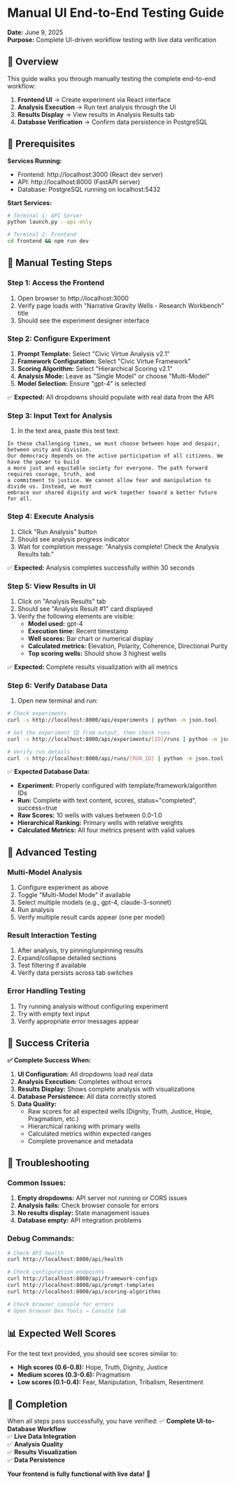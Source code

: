 # Manual UI End-to-End Testing Guide
**Date:** June 9, 2025  
**Purpose:** Complete UI-driven workflow testing with live data verification

## 🎯 Overview

This guide walks you through manually testing the complete end-to-end workflow:
1. **Frontend UI** → Create experiment via React interface
2. **Analysis Execution** → Run text analysis through the UI
3. **Results Display** → View results in Analysis Results tab
4. **Database Verification** → Confirm data persistence in PostgreSQL

## 🚀 Prerequisites

**Services Running:**
- Frontend: http://localhost:3000 (React dev server)
- API: http://localhost:8000 (FastAPI server)
- Database: PostgreSQL running on localhost:5432

**Start Services:**
```bash
# Terminal 1: API Server
python launch.py --api-only

# Terminal 2: Frontend
cd frontend && npm run dev
```

## 📝 Manual Testing Steps

### Step 1: Access the Frontend
1. Open browser to http://localhost:3000
2. Verify page loads with "Narrative Gravity Wells - Research Workbench" title
3. Should see the experiment designer interface

### Step 2: Configure Experiment
1. **Prompt Template:** Select "Civic Virtue Analysis v2.1"
2. **Framework Configuration:** Select "Civic Virtue Framework" 
3. **Scoring Algorithm:** Select "Hierarchical Scoring v2.1"
4. **Analysis Mode:** Leave as "Single Model" or choose "Multi-Model"
5. **Model Selection:** Ensure "gpt-4" is selected

✅ **Expected:** All dropdowns should populate with real data from the API

### Step 3: Input Text for Analysis
1. In the text area, paste this test text:
```
In these challenging times, we must choose between hope and despair, between unity and division. 
Our democracy depends on the active participation of all citizens. We have the power to build 
a more just and equitable society for everyone. The path forward requires courage, truth, and 
a commitment to justice. We cannot allow fear and manipulation to divide us. Instead, we must 
embrace our shared dignity and work together toward a better future for all.
```

### Step 4: Execute Analysis
1. Click "Run Analysis" button
2. Should see analysis progress indicator
3. Wait for completion message: "Analysis complete! Check the Analysis Results tab."

✅ **Expected:** Analysis completes successfully within 30 seconds

### Step 5: View Results in UI
1. Click on "Analysis Results" tab
2. Should see "Analysis Result #1" card displayed
3. Verify the following elements are visible:
   - **Model used:** gpt-4
   - **Execution time:** Recent timestamp
   - **Well scores:** Bar chart or numerical display
   - **Calculated metrics:** Elevation, Polarity, Coherence, Directional Purity
   - **Top scoring wells:** Should show 3 highest wells

✅ **Expected:** Complete results visualization with all metrics

### Step 6: Verify Database Data
1. Open new terminal and run:
```bash
# Check experiments
curl -s http://localhost:8000/api/experiments | python -m json.tool

# Get the experiment ID from output, then check runs
curl -s http://localhost:8000/api/experiments/[ID]/runs | python -m json.tool

# Verify run details
curl -s http://localhost:8000/api/runs/[RUN_ID] | python -m json.tool
```

✅ **Expected Database Data:**
- **Experiment:** Properly configured with template/framework/algorithm IDs
- **Run:** Complete with text content, scores, status="completed", success=true
- **Raw Scores:** 10 wells with values between 0.0-1.0
- **Hierarchical Ranking:** Primary wells with relative weights
- **Calculated Metrics:** All four metrics present with valid values

## 🔬 Advanced Testing

### Multi-Model Analysis
1. Configure experiment as above
2. Toggle "Multi-Model Mode" if available
3. Select multiple models (e.g., gpt-4, claude-3-sonnet)
4. Run analysis
5. Verify multiple result cards appear (one per model)

### Result Interaction Testing
1. After analysis, try pinning/unpinning results
2. Expand/collapse detailed sections
3. Test filtering if available
4. Verify data persists across tab switches

### Error Handling Testing
1. Try running analysis without configuring experiment
2. Try with empty text input
3. Verify appropriate error messages appear

## 🎯 Success Criteria

**✅ Complete Success When:**
1. **UI Configuration:** All dropdowns load real data
2. **Analysis Execution:** Completes without errors
3. **Results Display:** Shows complete analysis with visualizations
4. **Database Persistence:** All data correctly stored
5. **Data Quality:** 
   - Raw scores for all expected wells (Dignity, Truth, Justice, Hope, Pragmatism, etc.)
   - Hierarchical ranking with primary wells
   - Calculated metrics within expected ranges
   - Complete provenance and metadata

## 🐛 Troubleshooting

### Common Issues:
1. **Empty dropdowns:** API server not running or CORS issues
2. **Analysis fails:** Check browser console for errors
3. **No results display:** State management issues
4. **Database empty:** API integration problems

### Debug Commands:
```bash
# Check API health
curl http://localhost:8000/api/health

# Check configuration endpoints
curl http://localhost:8000/api/framework-configs
curl http://localhost:8000/api/prompt-templates
curl http://localhost:8000/api/scoring-algorithms

# Check browser console for errors
# Open browser Dev Tools → Console tab
```

## 📊 Expected Well Scores

For the test text provided, you should see scores similar to:
- **High scores (0.6-0.8):** Hope, Truth, Dignity, Justice
- **Medium scores (0.3-0.6):** Pragmatism
- **Low scores (0.1-0.4):** Fear, Manipulation, Tribalism, Resentment

## 🎉 Completion

When all steps pass successfully, you have verified:
✅ **Complete UI-to-Database Workflow**  
✅ **Live Data Integration**  
✅ **Analysis Quality**  
✅ **Results Visualization**  
✅ **Data Persistence**

**Your frontend is fully functional with live data!** 🎊 